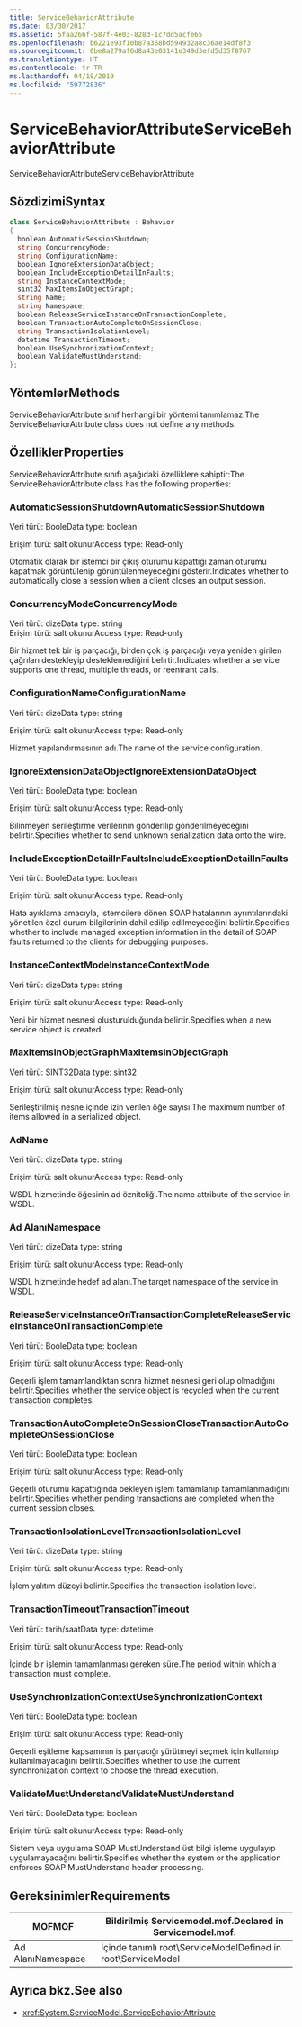 ```yaml
---
title: ServiceBehaviorAttribute
ms.date: 03/30/2017
ms.assetid: 5faa266f-587f-4e03-828d-1c7dd5acfe65
ms.openlocfilehash: b6221e93f10b87a368bd594932a8c36ae14df8f3
ms.sourcegitcommit: 0be8a279af6d8a43e03141e349d3efd5d35f8767
ms.translationtype: HT
ms.contentlocale: tr-TR
ms.lasthandoff: 04/18/2019
ms.locfileid: "59772836"
---
```

# <a name="servicebehaviorattribute"></a><span data-ttu-id="ffb5f-102">ServiceBehaviorAttribute</span><span class="sxs-lookup"><span data-stu-id="ffb5f-102">ServiceBehaviorAttribute</span></span>
<span data-ttu-id="ffb5f-103">ServiceBehaviorAttribute</span><span class="sxs-lookup"><span data-stu-id="ffb5f-103">ServiceBehaviorAttribute</span></span>  
  
## <a name="syntax"></a><span data-ttu-id="ffb5f-104">Sözdizimi</span><span class="sxs-lookup"><span data-stu-id="ffb5f-104">Syntax</span></span>  
  
```csharp
class ServiceBehaviorAttribute : Behavior  
{  
  boolean AutomaticSessionShutdown;  
  string ConcurrencyMode;  
  string ConfigurationName;  
  boolean IgnoreExtensionDataObject;  
  boolean IncludeExceptionDetailInFaults;  
  string InstanceContextMode;  
  sint32 MaxItemsInObjectGraph;  
  string Name;  
  string Namespace;  
  boolean ReleaseServiceInstanceOnTransactionComplete;  
  boolean TransactionAutoCompleteOnSessionClose;  
  string TransactionIsolationLevel;  
  datetime TransactionTimeout;  
  boolean UseSynchronizationContext;  
  boolean ValidateMustUnderstand;  
};  
```  
  
## <a name="methods"></a><span data-ttu-id="ffb5f-105">Yöntemler</span><span class="sxs-lookup"><span data-stu-id="ffb5f-105">Methods</span></span>  
 <span data-ttu-id="ffb5f-106">ServiceBehaviorAttribute sınıf herhangi bir yöntemi tanımlamaz.</span><span class="sxs-lookup"><span data-stu-id="ffb5f-106">The ServiceBehaviorAttribute class does not define any methods.</span></span>  
  
## <a name="properties"></a><span data-ttu-id="ffb5f-107">Özellikler</span><span class="sxs-lookup"><span data-stu-id="ffb5f-107">Properties</span></span>  
 <span data-ttu-id="ffb5f-108">ServiceBehaviorAttribute sınıfı aşağıdaki özelliklere sahiptir:</span><span class="sxs-lookup"><span data-stu-id="ffb5f-108">The ServiceBehaviorAttribute class has the following properties:</span></span>  
  
### <a name="automaticsessionshutdown"></a><span data-ttu-id="ffb5f-109">AutomaticSessionShutdown</span><span class="sxs-lookup"><span data-stu-id="ffb5f-109">AutomaticSessionShutdown</span></span>  
 <span data-ttu-id="ffb5f-110">Veri türü: Boole</span><span class="sxs-lookup"><span data-stu-id="ffb5f-110">Data type: boolean</span></span>  
  
 <span data-ttu-id="ffb5f-111">Erişim türü: salt okunur</span><span class="sxs-lookup"><span data-stu-id="ffb5f-111">Access type: Read-only</span></span>  
  
 <span data-ttu-id="ffb5f-112">Otomatik olarak bir istemci bir çıkış oturumu kapattığı zaman oturumu kapatmak görüntülenip görüntülenmeyeceğini gösterir.</span><span class="sxs-lookup"><span data-stu-id="ffb5f-112">Indicates whether to automatically close a session when a client closes an output session.</span></span>  
  
### <a name="concurrencymode"></a><span data-ttu-id="ffb5f-113">ConcurrencyMode</span><span class="sxs-lookup"><span data-stu-id="ffb5f-113">ConcurrencyMode</span></span>  
 <span data-ttu-id="ffb5f-114">Veri türü: dize</span><span class="sxs-lookup"><span data-stu-id="ffb5f-114">Data type: string</span></span>  
<span data-ttu-id="ffb5f-115">Erişim türü: salt okunur</span><span class="sxs-lookup"><span data-stu-id="ffb5f-115">Access type: Read-only</span></span>  
  
 <span data-ttu-id="ffb5f-116">Bir hizmet tek bir iş parçacığı, birden çok iş parçacığı veya yeniden girilen çağrıları destekleyip desteklemediğini belirtir.</span><span class="sxs-lookup"><span data-stu-id="ffb5f-116">Indicates whether a service supports one thread, multiple threads, or reentrant calls.</span></span>  
  
### <a name="configurationname"></a><span data-ttu-id="ffb5f-117">ConfigurationName</span><span class="sxs-lookup"><span data-stu-id="ffb5f-117">ConfigurationName</span></span>  
 <span data-ttu-id="ffb5f-118">Veri türü: dize</span><span class="sxs-lookup"><span data-stu-id="ffb5f-118">Data type: string</span></span>  
  
 <span data-ttu-id="ffb5f-119">Erişim türü: salt okunur</span><span class="sxs-lookup"><span data-stu-id="ffb5f-119">Access type: Read-only</span></span>  
  
 <span data-ttu-id="ffb5f-120">Hizmet yapılandırmasının adı.</span><span class="sxs-lookup"><span data-stu-id="ffb5f-120">The name of the service configuration.</span></span>  
  
### <a name="ignoreextensiondataobject"></a><span data-ttu-id="ffb5f-121">IgnoreExtensionDataObject</span><span class="sxs-lookup"><span data-stu-id="ffb5f-121">IgnoreExtensionDataObject</span></span>  
 <span data-ttu-id="ffb5f-122">Veri türü: Boole</span><span class="sxs-lookup"><span data-stu-id="ffb5f-122">Data type: boolean</span></span>  
  
 <span data-ttu-id="ffb5f-123">Erişim türü: salt okunur</span><span class="sxs-lookup"><span data-stu-id="ffb5f-123">Access type: Read-only</span></span>  
  
 <span data-ttu-id="ffb5f-124">Bilinmeyen serileştirme verilerinin gönderilip gönderilmeyeceğini belirtir.</span><span class="sxs-lookup"><span data-stu-id="ffb5f-124">Specifies whether to send unknown serialization data onto the wire.</span></span>  
  
### <a name="includeexceptiondetailinfaults"></a><span data-ttu-id="ffb5f-125">IncludeExceptionDetailInFaults</span><span class="sxs-lookup"><span data-stu-id="ffb5f-125">IncludeExceptionDetailInFaults</span></span>  
 <span data-ttu-id="ffb5f-126">Veri türü: Boole</span><span class="sxs-lookup"><span data-stu-id="ffb5f-126">Data type: boolean</span></span>  
  
 <span data-ttu-id="ffb5f-127">Erişim türü: salt okunur</span><span class="sxs-lookup"><span data-stu-id="ffb5f-127">Access type: Read-only</span></span>  
  
 <span data-ttu-id="ffb5f-128">Hata ayıklama amacıyla, istemcilere dönen SOAP hatalarının ayrıntılarındaki yönetilen özel durum bilgilerinin dahil edilip edilmeyeceğini belirtir.</span><span class="sxs-lookup"><span data-stu-id="ffb5f-128">Specifies whether to include managed exception information in the detail of SOAP faults returned to the clients for debugging purposes.</span></span>  
  
### <a name="instancecontextmode"></a><span data-ttu-id="ffb5f-129">InstanceContextMode</span><span class="sxs-lookup"><span data-stu-id="ffb5f-129">InstanceContextMode</span></span>  
 <span data-ttu-id="ffb5f-130">Veri türü: dize</span><span class="sxs-lookup"><span data-stu-id="ffb5f-130">Data type: string</span></span>  
  
 <span data-ttu-id="ffb5f-131">Erişim türü: salt okunur</span><span class="sxs-lookup"><span data-stu-id="ffb5f-131">Access type: Read-only</span></span>  
  
 <span data-ttu-id="ffb5f-132">Yeni bir hizmet nesnesi oluşturulduğunda belirtir.</span><span class="sxs-lookup"><span data-stu-id="ffb5f-132">Specifies when a new service object is created.</span></span>  
  
### <a name="maxitemsinobjectgraph"></a><span data-ttu-id="ffb5f-133">MaxItemsInObjectGraph</span><span class="sxs-lookup"><span data-stu-id="ffb5f-133">MaxItemsInObjectGraph</span></span>  
 <span data-ttu-id="ffb5f-134">Veri türü: SINT32</span><span class="sxs-lookup"><span data-stu-id="ffb5f-134">Data type: sint32</span></span>  
  
 <span data-ttu-id="ffb5f-135">Erişim türü: salt okunur</span><span class="sxs-lookup"><span data-stu-id="ffb5f-135">Access type: Read-only</span></span>  
  
 <span data-ttu-id="ffb5f-136">Serileştirilmiş nesne içinde izin verilen öğe sayısı.</span><span class="sxs-lookup"><span data-stu-id="ffb5f-136">The maximum number of items allowed in a serialized object.</span></span>  
  
### <a name="name"></a><span data-ttu-id="ffb5f-137">Ad</span><span class="sxs-lookup"><span data-stu-id="ffb5f-137">Name</span></span>  
 <span data-ttu-id="ffb5f-138">Veri türü: dize</span><span class="sxs-lookup"><span data-stu-id="ffb5f-138">Data type: string</span></span>  
  
 <span data-ttu-id="ffb5f-139">Erişim türü: salt okunur</span><span class="sxs-lookup"><span data-stu-id="ffb5f-139">Access type: Read-only</span></span>  
  
 <span data-ttu-id="ffb5f-140">WSDL hizmetinde öğesinin ad özniteliği.</span><span class="sxs-lookup"><span data-stu-id="ffb5f-140">The name attribute of the service in WSDL.</span></span>  
  
### <a name="namespace"></a><span data-ttu-id="ffb5f-141">Ad Alanı</span><span class="sxs-lookup"><span data-stu-id="ffb5f-141">Namespace</span></span>  
 <span data-ttu-id="ffb5f-142">Veri türü: dize</span><span class="sxs-lookup"><span data-stu-id="ffb5f-142">Data type: string</span></span>  
  
 <span data-ttu-id="ffb5f-143">Erişim türü: salt okunur</span><span class="sxs-lookup"><span data-stu-id="ffb5f-143">Access type: Read-only</span></span>  
  
 <span data-ttu-id="ffb5f-144">WSDL hizmetinde hedef ad alanı.</span><span class="sxs-lookup"><span data-stu-id="ffb5f-144">The target namespace of the service in WSDL.</span></span>  
  
### <a name="releaseserviceinstanceontransactioncomplete"></a><span data-ttu-id="ffb5f-145">ReleaseServiceInstanceOnTransactionComplete</span><span class="sxs-lookup"><span data-stu-id="ffb5f-145">ReleaseServiceInstanceOnTransactionComplete</span></span>  
 <span data-ttu-id="ffb5f-146">Veri türü: Boole</span><span class="sxs-lookup"><span data-stu-id="ffb5f-146">Data type: boolean</span></span>  
  
 <span data-ttu-id="ffb5f-147">Erişim türü: salt okunur</span><span class="sxs-lookup"><span data-stu-id="ffb5f-147">Access type: Read-only</span></span>  
  
 <span data-ttu-id="ffb5f-148">Geçerli işlem tamamlandıktan sonra hizmet nesnesi geri olup olmadığını belirtir.</span><span class="sxs-lookup"><span data-stu-id="ffb5f-148">Specifies whether the service object is recycled when the current transaction completes.</span></span>  
  
### <a name="transactionautocompleteonsessionclose"></a><span data-ttu-id="ffb5f-149">TransactionAutoCompleteOnSessionClose</span><span class="sxs-lookup"><span data-stu-id="ffb5f-149">TransactionAutoCompleteOnSessionClose</span></span>  
 <span data-ttu-id="ffb5f-150">Veri türü: Boole</span><span class="sxs-lookup"><span data-stu-id="ffb5f-150">Data type: boolean</span></span>  
  
 <span data-ttu-id="ffb5f-151">Erişim türü: salt okunur</span><span class="sxs-lookup"><span data-stu-id="ffb5f-151">Access type: Read-only</span></span>  
  
 <span data-ttu-id="ffb5f-152">Geçerli oturumu kapattığında bekleyen işlem tamamlanıp tamamlanmadığını belirtir.</span><span class="sxs-lookup"><span data-stu-id="ffb5f-152">Specifies whether pending transactions are completed when the current session closes.</span></span>  
  
### <a name="transactionisolationlevel"></a><span data-ttu-id="ffb5f-153">TransactionIsolationLevel</span><span class="sxs-lookup"><span data-stu-id="ffb5f-153">TransactionIsolationLevel</span></span>  
 <span data-ttu-id="ffb5f-154">Veri türü: dize</span><span class="sxs-lookup"><span data-stu-id="ffb5f-154">Data type: string</span></span>  
  
 <span data-ttu-id="ffb5f-155">Erişim türü: salt okunur</span><span class="sxs-lookup"><span data-stu-id="ffb5f-155">Access type: Read-only</span></span>  
  
 <span data-ttu-id="ffb5f-156">İşlem yalıtım düzeyi belirtir.</span><span class="sxs-lookup"><span data-stu-id="ffb5f-156">Specifies the transaction isolation level.</span></span>  
  
### <a name="transactiontimeout"></a><span data-ttu-id="ffb5f-157">TransactionTimeout</span><span class="sxs-lookup"><span data-stu-id="ffb5f-157">TransactionTimeout</span></span>  
 <span data-ttu-id="ffb5f-158">Veri türü: tarih/saat</span><span class="sxs-lookup"><span data-stu-id="ffb5f-158">Data type: datetime</span></span>  
  
 <span data-ttu-id="ffb5f-159">Erişim türü: salt okunur</span><span class="sxs-lookup"><span data-stu-id="ffb5f-159">Access type: Read-only</span></span>  
  
 <span data-ttu-id="ffb5f-160">İçinde bir işlemin tamamlanması gereken süre.</span><span class="sxs-lookup"><span data-stu-id="ffb5f-160">The period within which a transaction must complete.</span></span>  
  
### <a name="usesynchronizationcontext"></a><span data-ttu-id="ffb5f-161">UseSynchronizationContext</span><span class="sxs-lookup"><span data-stu-id="ffb5f-161">UseSynchronizationContext</span></span>  
 <span data-ttu-id="ffb5f-162">Veri türü: Boole</span><span class="sxs-lookup"><span data-stu-id="ffb5f-162">Data type: boolean</span></span>  
  
 <span data-ttu-id="ffb5f-163">Erişim türü: salt okunur</span><span class="sxs-lookup"><span data-stu-id="ffb5f-163">Access type: Read-only</span></span>  
  
 <span data-ttu-id="ffb5f-164">Geçerli eşitleme kapsamının iş parçacığı yürütmeyi seçmek için kullanılıp kullanılmayacağını belirtir.</span><span class="sxs-lookup"><span data-stu-id="ffb5f-164">Specifies whether to use the current synchronization context to choose the thread execution.</span></span>  
  
### <a name="validatemustunderstand"></a><span data-ttu-id="ffb5f-165">ValidateMustUnderstand</span><span class="sxs-lookup"><span data-stu-id="ffb5f-165">ValidateMustUnderstand</span></span>  
 <span data-ttu-id="ffb5f-166">Veri türü: Boole</span><span class="sxs-lookup"><span data-stu-id="ffb5f-166">Data type: boolean</span></span>  
  
 <span data-ttu-id="ffb5f-167">Erişim türü: salt okunur</span><span class="sxs-lookup"><span data-stu-id="ffb5f-167">Access type: Read-only</span></span>  
  
 <span data-ttu-id="ffb5f-168">Sistem veya uygulama SOAP MustUnderstand üst bilgi işleme uygulayıp uygulamayacağını belirtir.</span><span class="sxs-lookup"><span data-stu-id="ffb5f-168">Specifies whether the system or the application enforces SOAP MustUnderstand header processing.</span></span>  
  
## <a name="requirements"></a><span data-ttu-id="ffb5f-169">Gereksinimler</span><span class="sxs-lookup"><span data-stu-id="ffb5f-169">Requirements</span></span>  
  
|<span data-ttu-id="ffb5f-170">MOF</span><span class="sxs-lookup"><span data-stu-id="ffb5f-170">MOF</span></span>|<span data-ttu-id="ffb5f-171">Bildirilmiş Servicemodel.mof.</span><span class="sxs-lookup"><span data-stu-id="ffb5f-171">Declared in Servicemodel.mof.</span></span>|  
|---------|-----------------------------------|  
|<span data-ttu-id="ffb5f-172">Ad Alanı</span><span class="sxs-lookup"><span data-stu-id="ffb5f-172">Namespace</span></span>|<span data-ttu-id="ffb5f-173">İçinde tanımlı root\ServiceModel</span><span class="sxs-lookup"><span data-stu-id="ffb5f-173">Defined in root\ServiceModel</span></span>|  
  
## <a name="see-also"></a><span data-ttu-id="ffb5f-174">Ayrıca bkz.</span><span class="sxs-lookup"><span data-stu-id="ffb5f-174">See also</span></span>

- <xref:System.ServiceModel.ServiceBehaviorAttribute>
